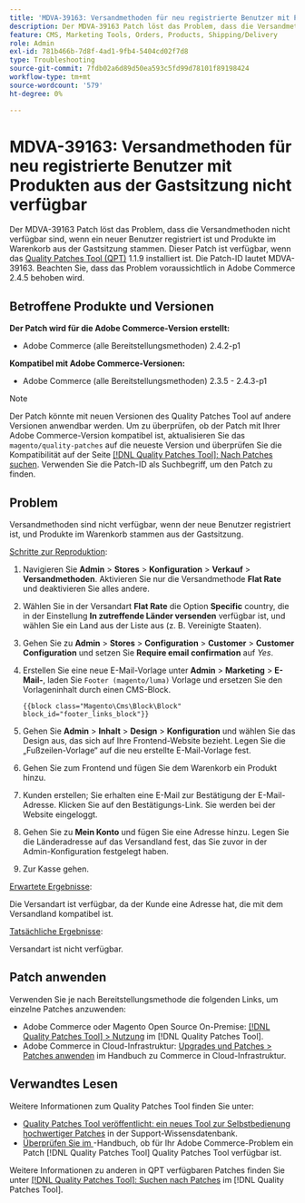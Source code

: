 ```yaml
---
title: 'MDVA-39163: Versandmethoden für neu registrierte Benutzer mit Produkten aus der Gastsitzung nicht verfügbar'
description: Der MDVA-39163 Patch löst das Problem, dass die Versandmethoden nicht verfügbar sind, wenn ein neuer Benutzer registriert ist und Produkte im Warenkorb aus der Gastsitzung stammen. Dieser Patch ist verfügbar, wenn das [Quality Patches Tool (QPT)](https://experienceleague.adobe.com/de/docs/commerce-operations/tools/quality-patches-tool/quality-patches-tool-to-self-serve-quality-patches) 1.1.9 installiert ist. Die Patch-ID lautet MDVA-39163. Beachten Sie, dass das Problem voraussichtlich in Adobe Commerce 2.4.5 behoben wird.
feature: CMS, Marketing Tools, Orders, Products, Shipping/Delivery
role: Admin
exl-id: 781b466b-7d8f-4ad1-9fb4-5404cd02f7d8
type: Troubleshooting
source-git-commit: 7fdb02a6d89d50ea593c5fd99d78101f89198424
workflow-type: tm+mt
source-wordcount: '579'
ht-degree: 0%

---
```


# MDVA-39163: Versandmethoden für neu registrierte Benutzer mit Produkten aus der Gastsitzung nicht verfügbar

Der MDVA-39163 Patch löst das Problem, dass die Versandmethoden nicht verfügbar sind, wenn ein neuer Benutzer registriert ist und Produkte im Warenkorb aus der Gastsitzung stammen. Dieser Patch ist verfügbar, wenn das [Quality Patches Tool (QPT)](https://experienceleague.adobe.com/de/docs/commerce-operations/tools/quality-patches-tool/quality-patches-tool-to-self-serve-quality-patches) 1.1.9 installiert ist. Die Patch-ID lautet MDVA-39163. Beachten Sie, dass das Problem voraussichtlich in Adobe Commerce 2.4.5 behoben wird.

## Betroffene Produkte und Versionen

**Der Patch wird für die Adobe Commerce-Version erstellt:**

* Adobe Commerce (alle Bereitstellungsmethoden) 2.4.2-p1

**Kompatibel mit Adobe Commerce-Versionen:**

* Adobe Commerce (alle Bereitstellungsmethoden) 2.3.5 - 2.4.3-p1

>[!NOTE]
>
>Der Patch könnte mit neuen Versionen des Quality Patches Tool auf andere Versionen anwendbar werden. Um zu überprüfen, ob der Patch mit Ihrer Adobe Commerce-Version kompatibel ist, aktualisieren Sie das `magento/quality-patches` auf die neueste Version und überprüfen Sie die Kompatibilität auf der Seite [[!DNL Quality Patches Tool]: Nach Patches suchen](https://experienceleague.adobe.com/de/docs/commerce-operations/tools/quality-patches-tool/quality-patches-tool-to-self-serve-quality-patches). Verwenden Sie die Patch-ID als Suchbegriff, um den Patch zu finden.

## Problem

Versandmethoden sind nicht verfügbar, wenn der neue Benutzer registriert ist, und Produkte im Warenkorb stammen aus der Gastsitzung.

<u>Schritte zur Reproduktion</u>:

1. Navigieren Sie **Admin** > **Stores** > **Konfiguration** > **Verkauf** > **Versandmethoden**. Aktivieren Sie nur die Versandmethode **Flat Rate** und deaktivieren Sie alles andere.
1. Wählen Sie in der Versandart **Flat Rate** die Option **Specific** country, die in der Einstellung **In zutreffende Länder versenden** verfügbar ist, und wählen Sie ein Land aus der Liste aus (z. B. Vereinigte Staaten).
1. Gehen Sie zu **Admin** > **Stores** > **Configuration** > **Customer** > **Customer Configuration** und setzen Sie **Require email confirmation** auf _Yes_.
1. Erstellen Sie eine neue E-Mail-Vorlage unter **Admin** > **Marketing** > **E-Mail-**, laden Sie `Footer (magento/luma)` Vorlage und ersetzen Sie den Vorlageninhalt durch einen CMS-Block.

   ```CMS
   {{block class="Magento\Cms\Block\Block" block_id="footer_links_block"}}
   ```

1. Gehen Sie **Admin** > **Inhalt** > **Design** > **Konfiguration** und wählen Sie das Design aus, das sich auf Ihre Frontend-Website bezieht. Legen Sie die „Fußzeilen-Vorlage“ auf die neu erstellte E-Mail-Vorlage fest.
1. Gehen Sie zum Frontend und fügen Sie dem Warenkorb ein Produkt hinzu.
1. Kunden erstellen; Sie erhalten eine E-Mail zur Bestätigung der E-Mail-Adresse. Klicken Sie auf den Bestätigungs-Link. Sie werden bei der Website eingeloggt.
1. Gehen Sie zu **Mein Konto** und fügen Sie eine Adresse hinzu. Legen Sie die Länderadresse auf das Versandland fest, das Sie zuvor in der Admin-Konfiguration festgelegt haben.
1. Zur Kasse gehen.

<u>Erwartete Ergebnisse</u>:

Die Versandart ist verfügbar, da der Kunde eine Adresse hat, die mit dem Versandland kompatibel ist.

<u>Tatsächliche Ergebnisse</u>:

Versandart ist nicht verfügbar.

## Patch anwenden

Verwenden Sie je nach Bereitstellungsmethode die folgenden Links, um einzelne Patches anzuwenden:

* Adobe Commerce oder Magento Open Source On-Premise: [[!DNL Quality Patches Tool] > Nutzung](/help/tools/quality-patches-tool/usage.md) im [!DNL Quality Patches Tool].
* Adobe Commerce in Cloud-Infrastruktur: [Upgrades und Patches > Patches anwenden](https://experienceleague.adobe.com/docs/commerce-cloud-service/user-guide/develop/upgrade/apply-patches.html?lang=de) im Handbuch zu Commerce in Cloud-Infrastruktur.

## Verwandtes Lesen

Weitere Informationen zum Quality Patches Tool finden Sie unter:

* [Quality Patches Tool veröffentlicht: ein neues Tool zur Selbstbedienung hochwertiger Patches](https://experienceleague.adobe.com/de/docs/commerce-operations/tools/quality-patches-tool/quality-patches-tool-to-self-serve-quality-patches) in der Support-Wissensdatenbank.
* [Überprüfen Sie im &#x200B;](/help/tools/quality-patches-tool/patches-available-in-qpt/check-patch-for-magento-issue-with-magento-quality-patches.md)-Handbuch, ob für Ihr Adobe Commerce-Problem ein Patch [!DNL Quality Patches Tool] Quality Patches Tool verfügbar ist.

Weitere Informationen zu anderen in QPT verfügbaren Patches finden Sie unter [[!DNL Quality Patches Tool]: Suchen nach Patches](https://experienceleague.adobe.com/tools/commerce-quality-patches/index.html?lang=de) im [!DNL Quality Patches Tool].
